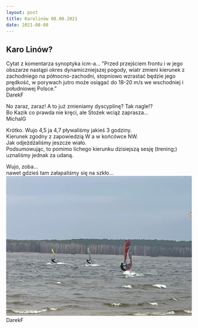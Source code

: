```yaml
---
layout: post
title: Karolinów 08.08.2021
date: 2021-08-08
---
```


## Karo Linów?  

Cytat z komentarza synoptyka icm-a...
"Przed przejściem frontu i w jego obszarze nastąpi okres dynamiczniejszej pogody,
 wiatr zmieni kierunek z zachodniego na północno-zachodni,
 stopniowo wzrastać będzie jego prędkość,
 w porywach jutro może osiągać do 18-20 m/s we wschodniej i południowej Polsce."   
DarekF  

No zaraz, zaraz! A to już zmieniamy dyscyplinę? Tak nagle!?  
Bo Kazik co prawda nie kręci, ale Stożek wciąż zaprasza...  
MichalG  

Krótko. Wujo 4,5 ja 4,7 pływaliśmy jakieś 3 godziny.  
Kierunek zgodny z zapowiedzią W a w końcówce NW.  
Jak odjeżdżaliśmy jeszcze wiało.  
Podsumowując, to pomimo lichego kierunku dzisiejszą sesję (trening;)
uznaliśmy jednak za udaną.  

Wujo, zoba...  
nawet gdzieś tam załapaliśmy się na szkło...  
![trening](https://raw.githubusercontent.com/naspocie/blog/master/images/2022-03-26-Karolinow/trening.png "trening")  
DarekF
